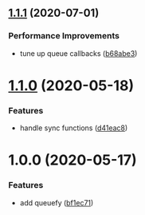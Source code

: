 ## [1.1.1](https://github.com/qiwi/queuefy/compare/v1.1.0...v1.1.1) (2020-07-01)


### Performance Improvements

* tune up queue callbacks ([b68abe3](https://github.com/qiwi/queuefy/commit/b68abe3876540a27465691c02f82d51d8431e876))

# [1.1.0](https://github.com/qiwi/queuefy/compare/v1.0.0...v1.1.0) (2020-05-18)


### Features

* handle sync functions ([d41eac8](https://github.com/qiwi/queuefy/commit/d41eac83bdf58c22fbe6d9e14fcc4c3ad0f4e095))

# 1.0.0 (2020-05-17)


### Features

* add queuefy ([bf1ec71](https://github.com/qiwi/queuefy/commit/bf1ec7189584384a68543f613cb5073aaf864840))
